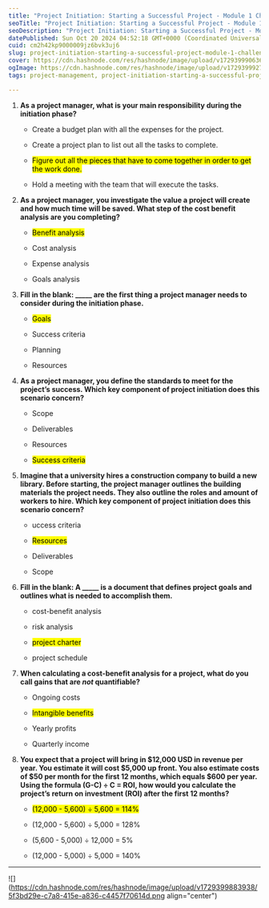 ```yaml
---
title: "Project Initiation: Starting a Successful Project - Module 1 Challenge"
seoTitle: "Project Initiation: Starting a Successful Project - Module 1 Challenge"
seoDescription: "Project Initiation: Starting a Successful Project - Module 1 Challenge"
datePublished: Sun Oct 20 2024 04:52:18 GMT+0000 (Coordinated Universal Time)
cuid: cm2h42kp9000009jz6bvk3uj6
slug: project-initiation-starting-a-successful-project-module-1-challenge
cover: https://cdn.hashnode.com/res/hashnode/image/upload/v1729399906368/c0e8311e-68f6-4104-954e-125698e200dd.png
ogImage: https://cdn.hashnode.com/res/hashnode/image/upload/v1729399927788/fecb2881-6198-4337-a201-f0e6f638521e.png
tags: project-management, project-initiation-starting-a-successful-project-module-1-challenge

---
```


1. **As a project manager, what is your main responsibility during the initiation phase?**
    
    * Create a budget plan with all the expenses for the project.
        
    * Create a project plan to list out all the tasks to complete.
        
    * <mark>Figure out all the pieces that have to come together in order to get the work done.</mark>
        
    * Hold a meeting with the team that will execute the tasks.
        
2. **As a project manager, you investigate the value a project will create and how much time will be saved. What step of the cost benefit analysis are you completing?**
    
    * <mark>Benefit analysis</mark>
        
    * Cost analysis
        
    * Expense analysis
        
    * Goals analysis
        
3. **Fill in the blank: \_\_\_\_\_ are the first thing a project manager needs to consider during the initiation phase.**
    
    * <mark>Goals</mark>
        
    * Success criteria
        
    * Planning
        
    * Resources
        
4. **As a project manager, you define the standards to meet for the project’s success. Which key component of project initiation does this scenario concern?**
    
    * Scope
        
    * Deliverables
        
    * Resources
        
    * <mark>Success criteria</mark>
        
5. **Imagine that a university hires a construction company to build a new library. Before starting, the project manager outlines the building materials the project needs. They also outline the roles and amount of workers to hire. Which key component of project initiation does this scenario concern?**
    
    * uccess criteria
        
    * <mark>Resources</mark>
        
    * Deliverables
        
    * Scope
        
6. **Fill in the blank: A \_\_\_\_\_ is a document that defines project goals and outlines what is needed to accomplish them.**
    
    * cost-benefit analysis
        
    * risk analysis
        
    * <mark>project charter</mark>
        
    * project schedule
        
7. **When calculating a cost-benefit analysis for a project, what do you call gains that are *not* quantifiable?**
    
    * Ongoing costs
        
    * <mark>Intangible benefits</mark>
        
    * Yearly profits
        
    * Quarterly income
        
8. **You expect that a project will bring in $12,000 USD in revenue per year. You estimate it will cost $5,000 up front. You also estimate costs of $50 per month for the first 12 months, which equals $600 per year. Using the formula (G-C) ÷ C = ROI, how would you calculate the project’s return on investment (ROI) after the first 12 months?**
    
    * <mark>(12,000 - 5,600) ÷ 5,600 = 114%</mark>
        
    * (12,000 - 5,600) ÷ 5,000 = 128%
        
    * (5,600 - 5,000) ÷ 12,000 = 5%
        
    * (12,000 - 5,000) ÷ 5,000 = 140%
        

---

![](https://cdn.hashnode.com/res/hashnode/image/upload/v1729399883938/5f3bd29e-c7a8-415e-a836-c4457f70614d.png align="center")